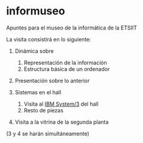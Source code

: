 # informuseo

Apuntes para el museo de la informática de la ETSIIT

La visita consistirá en lo siguiente:

1. Dinámica sobre
   1. Representación de la información
   2. Estructura básica de un ordenador
   
2. Presentación sobre lo anterior

3. Sistemas en el hall
   1. Visita al [IBM System/3](System3.md) del hall
   2. Resto de piezas

4. Visita a la vitrina de la segunda planta

(3 y 4 se harán simultáneamente)

